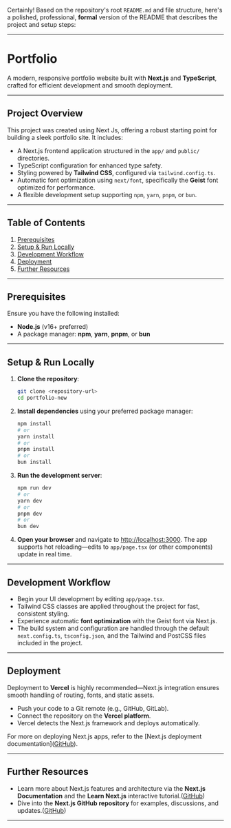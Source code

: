 Certainly! Based on the repository's root `README.md` and file structure, here's a polished, professional, **formal** version of the README that describes the project and setup steps:

---

# Portfolio

A modern, responsive portfolio website built with **Next.js** and **TypeScript**, crafted for efficient development and smooth deployment.

---

## Project Overview

This project was created using Next Js, offering a robust starting point for building a sleek portfolio site. It includes:

* A Next.js frontend application structured in the `app/` and `public/` directories.
* TypeScript configuration for enhanced type safety.
* Styling powered by **Tailwind CSS**, configured via `tailwind.config.ts`.
* Automatic font optimization using `next/font`, specifically the **Geist** font optimized for performance.
* A flexible development setup supporting `npm`, `yarn`, `pnpm`, or `bun`.

---

## Table of Contents

1. [Prerequisites](#prerequisites)
2. [Setup & Run Locally](#setup--run-locally)
3. [Development Workflow](#development-workflow)
4. [Deployment](#deployment)
5. [Further Resources](#further-resources)

---

## Prerequisites

Ensure you have the following installed:

* **Node.js** (v16+ preferred)
* A package manager: **npm**, **yarn**, **pnpm**, or **bun**

---

## Setup & Run Locally

1. **Clone the repository**:

   ```bash
   git clone <repository-url>
   cd portfolio-new
   ```

2. **Install dependencies** using your preferred package manager:

   ```bash
   npm install
   # or
   yarn install
   # or
   pnpm install
   # or
   bun install
   ```

3. **Run the development server**:

   ```bash
   npm run dev
   # or
   yarn dev
   # or
   pnpm dev
   # or
   bun dev
   ```

4. **Open your browser** and navigate to [http://localhost:3000](http://localhost:3000). The app supports hot reloading—edits to `app/page.tsx` (or other components) update in real time.

---

## Development Workflow

* Begin your UI development by editing `app/page.tsx`.
* Tailwind CSS classes are applied throughout the project for fast, consistent styling.
* Experience automatic **font optimization** with the Geist font via Next.js.
* The build system and configuration are handled through the default `next.config.ts`, `tsconfig.json`, and the Tailwind and PostCSS files included in the project.

---

## Deployment

Deployment to **Vercel** is highly recommended—Next.js integration ensures smooth handling of routing, fonts, and static assets.

* Push your code to a Git remote (e.g., GitHub, GitLab).
* Connect the repository on the **Vercel platform**.
* Vercel detects the Next.js framework and deploys automatically.

For more on deploying Next.js apps, refer to the \[Next.js deployment documentation]\([GitHub][1]).

---

## Further Resources

* Learn more about Next.js features and architecture via the **Next.js Documentation** and the **Learn Next.js** interactive tutorial.([GitHub][1])
* Dive into the **Next.js GitHub repository** for examples, discussions, and updates.([GitHub][1])

---



[1]: https://github.com/MHassaanQureshi/portfolio-new "GitHub - MHassaanQureshi/portfolio-new"
